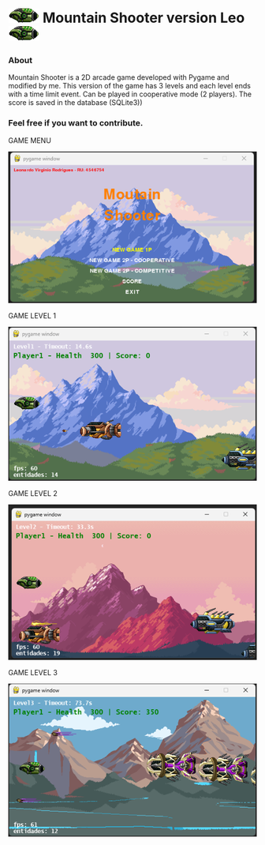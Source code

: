 ![alt text](https://github.com/Leonardo-Virginio-Rodrigues/Mountain-Shooter---Leonardo/blob/main/asset/Player1.png?raw=true "Mountain Shooter") Mountain Shooter version Leo ![alt text](https://github.com/Leonardo-Virginio-Rodrigues/Mountain-Shooter---Leonardo/blob/main/asset/Player1.png?raw=true "Mountain Shooter")
===============
 

### About

Mountain Shooter is a 2D arcade game developed with Pygame and modified by me. This version of the game has 3 levels and each level ends with a time limit event.
Can be played in cooperative mode (2 players).
The score is saved in the database (SQLite3))


### Feel free if you want to contribute.



GAME MENU

![Menu](asset/menu.png)

GAME LEVEL 1

![Level1](asset/level1.png)

GAME LEVEL 2

![Level1](asset/level2.png)

GAME LEVEL 3

![Level1](asset/level3.png)
